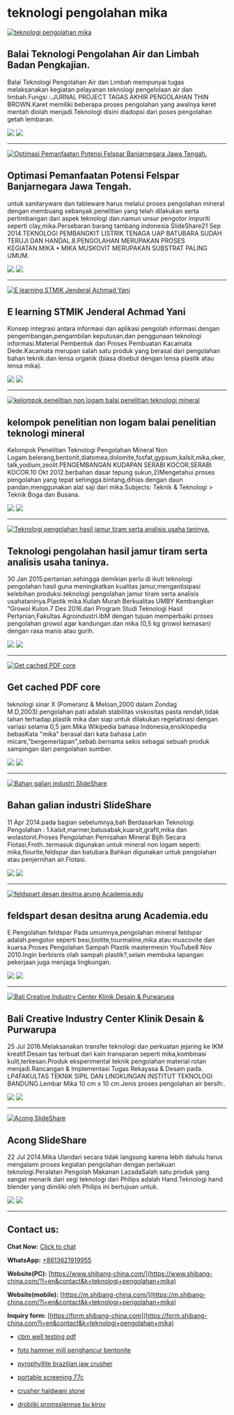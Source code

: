 # teknologi pengolahan mika

<a href="https://swt.shibang-china.com/?l=en&img&k=teknologi+pengolahan+mika" target="_blank">![teknologi pengolahan mika](http://static.shibang-china.com/all-800x300/865.jpg)</a>

## Balai Teknologi Pengolahan Air dan Limbah Badan Pengkajian.
Balai Teknologi Pengolahan Air dan Limbah mempunyai tugas melaksanakan kegiatan pelayanan teknologi pengelolaan air dan limbah.Fungsi :.JURNAL PROJECT TAGAS AKHIR PENGOLAHAN THIN BROWN.Karet memiliki beberapa proses pengolahan yang awalnya keret mentah diolah menjadi.Teknologi disini diadopsi dari poses pengolahan getah lembaran.


<a href="https://whatsapp.shibangsoft.com/WhatsApp.php" target="_blank" title="WhatsApp">![](http://static.shibang-china.com/icon/whatsapp.png)</a> <a href="https://swt.shibang-china.com/?l=en&icon&k=teknologi+pengolahan+mika" target="_blank">![](http://static.shibang-china.com/icon/chat-en.png)</a>

---

<a href="https://swt.shibang-china.com/?l=en&img&k=teknologi+pengolahan+mika" target="_blank">![Optimasi Pemanfaatan Potensi Felspar Banjarnegara Jawa Tengah.](http://static.shibang-china.com/all-800x300/936.jpg)</a>

## Optimasi Pemanfaatan Potensi Felspar Banjarnegara Jawa Tengah.
untuk sanitaryware dan tableware harus melalui proses pengolahan mineral dengan membuang sebanyak.penelitian yang telah dilakukan serta pertimbangan dari aspek teknologi dan.namun unsur pengotor impuriti seperti clay,mika.Persebaran barang tambang indonesia SlideShare21 Sep 2014.TEKNOLOGI PEMBANGKIT LISTRIK TENAGA UAP BATUBARA SUDAH TERUJI DAN HANDAL.8.PENGOLAHAN MERUPAKAN PROSES KEGIATAN.MIKA • MIKA MUSKOVIT MERUPAKAN SUBSTRAT PALING UMUM.


<a href="https://whatsapp.shibangsoft.com/WhatsApp.php" target="_blank" title="WhatsApp">![](http://static.shibang-china.com/icon/whatsapp.png)</a> <a href="https://swt.shibang-china.com/?l=en&icon&k=teknologi+pengolahan+mika" target="_blank">![](http://static.shibang-china.com/icon/chat-en.png)</a>

---

<a href="https://swt.shibang-china.com/?l=en&img&k=teknologi+pengolahan+mika" target="_blank">![E learning STMIK Jenderal Achmad Yani](http://static.shibang-china.com/all-800x300/1383.jpg)</a>

## E learning STMIK Jenderal Achmad Yani
Konsep integrasi antara informasi dan aplikasi pengolah informasi.dengan pengembangan,pengambilan keputusan,dan penggunaan teknologi informasi.Material Pembentuk dan Proses Pembuatan Kacamata Dede.Kacamata merupan salah satu produk yang berasal dari pengolahan bahan teknik.dan lensa organik (biasa disebut dengan lensa plastik atau lensa mika).


<a href="https://whatsapp.shibangsoft.com/WhatsApp.php" target="_blank" title="WhatsApp">![](http://static.shibang-china.com/icon/whatsapp.png)</a> <a href="https://swt.shibang-china.com/?l=en&icon&k=teknologi+pengolahan+mika" target="_blank">![](http://static.shibang-china.com/icon/chat-en.png)</a>

---

<a href="https://swt.shibang-china.com/?l=en&img&k=teknologi+pengolahan+mika" target="_blank">![kelompok penelitian non logam balai penelitian teknologi mineral](http://static.shibang-china.com/all-800x300/1349.jpg)</a>

## kelompok penelitian non logam balai penelitian teknologi mineral
Kelompok Penelitian Teknologi Pengolahan Mineral Non Logam.belerang,bentonit,diatomea,dolomite,fosfat,gypsum,kalsit,mika,oker,talk,yodium,zeolit.PENGEMBANGAN KUDAPAN SERABI KOCOR,SERABI KOCOR.10 Okt 2012.berbahan dasar tepung sukun,2)Mengetahui proses pengolahan yang tepat sehingga.bintang,dihias dengan daun pandan,menggunakan alat saji dari mika.Subjects: Teknik & Teknologi > Teknik Boga dan Busana.


<a href="https://whatsapp.shibangsoft.com/WhatsApp.php" target="_blank" title="WhatsApp">![](http://static.shibang-china.com/icon/whatsapp.png)</a> <a href="https://swt.shibang-china.com/?l=en&icon&k=teknologi+pengolahan+mika" target="_blank">![](http://static.shibang-china.com/icon/chat-en.png)</a>

---

<a href="https://swt.shibang-china.com/?l=en&img&k=teknologi+pengolahan+mika" target="_blank">![Teknologi pengolahan hasil jamur tiram serta analisis usaha taninya.](http://static.shibang-china.com/all-800x300/1524.jpg)</a>

## Teknologi pengolahan hasil jamur tiram serta analisis usaha taninya.
30 Jan 2015.pertanian.sehingga demikian perlu di ikuti teknologi pengolahan hasil guna meningkatkan kualitas jamur,mengantisipasi kelebihan produksi.teknologi pengolahan jamur tiram serta analisis usahataninya.Plastik mika.Kuliah Murah Berkualitas UMBY Kembangkan “Growol Kulon.7 Des 2016.dari Program Studi Teknologi Hasil Pertanian,Fakultas Agroindustri.IbM dengan tujuan memperbaiki proses pengolahan growol agar kandungan.dan mika (0,5 kg growol kemasan) dengan rasa manis atau gurih.


<a href="https://whatsapp.shibangsoft.com/WhatsApp.php" target="_blank" title="WhatsApp">![](http://static.shibang-china.com/icon/whatsapp.png)</a> <a href="https://swt.shibang-china.com/?l=en&icon&k=teknologi+pengolahan+mika" target="_blank">![](http://static.shibang-china.com/icon/chat-en.png)</a>

---

<a href="https://swt.shibang-china.com/?l=en&img&k=teknologi+pengolahan+mika" target="_blank">![Get cached PDF core](http://static.shibang-china.com/all-800x300/734.jpg)</a>

## Get cached PDF core
teknologi sinar X (Pomeranz & Meloan,2000 dalam Zondag M.D,2003).pengolahan pati adalah stabilitas viskositas pasta rendah,tidak tahan terhadap.plastik mika dan siap untuk dilakukan regelatinasi dengan variasi selama 0,5 jam.Mika Wikipedia bahasa Indonesia,ensiklopedia bebasKata "mika" berasal dari kata bahasa Latin micare,"bergemerlapan",sebab.bernama sekis sebagai sebuah produk sampingan dari pengolahan sumber.


<a href="https://whatsapp.shibangsoft.com/WhatsApp.php" target="_blank" title="WhatsApp">![](http://static.shibang-china.com/icon/whatsapp.png)</a> <a href="https://swt.shibang-china.com/?l=en&icon&k=teknologi+pengolahan+mika" target="_blank">![](http://static.shibang-china.com/icon/chat-en.png)</a>

---

<a href="https://swt.shibang-china.com/?l=en&img&k=teknologi+pengolahan+mika" target="_blank">![Bahan galian industri SlideShare](http://static.shibang-china.com/all-800x300/1497.jpg)</a>

## Bahan galian industri SlideShare
11 Apr 2014.pada bagian sebelumnya,bah Berdasarkan Teknologi Pengolahan : 1.kalsit,marmer,batusabak,kuarsit,grafit,mika dan wolastonit.Proses Pengolahan Pemisahan Mineral Bijih Secara Flotasi,Froth..termasuk digunakan untuk mineral non logam seperti: mika,flourite,feldspar dan batubara.Bahkan digunakan untuk pengolahan atau penjernihan air.Flotasi.


<a href="https://whatsapp.shibangsoft.com/WhatsApp.php" target="_blank" title="WhatsApp">![](http://static.shibang-china.com/icon/whatsapp.png)</a> <a href="https://swt.shibang-china.com/?l=en&icon&k=teknologi+pengolahan+mika" target="_blank">![](http://static.shibang-china.com/icon/chat-en.png)</a>

---

<a href="https://swt.shibang-china.com/?l=en&img&k=teknologi+pengolahan+mika" target="_blank">![feldspart desan desitna arung Academia.edu](http://static.shibang-china.com/all-800x300/1500.jpg)</a>

## feldspart desan desitna arung Academia.edu
E.Pengolahan feldspar Pada umumnya,pengolahan mineral feldspar adalah.pengotor seperti besi,biotite,tourmaline,mika atau muscovite dan kuarsa.Proses Pengolahan Sampah Plastik mastermesin YouTube8 Nov 2010.Ingin berbisnis olah sampah plastik?,selain membuka lapangan pekerjaan juga menjaga lingkungan.


<a href="https://whatsapp.shibangsoft.com/WhatsApp.php" target="_blank" title="WhatsApp">![](http://static.shibang-china.com/icon/whatsapp.png)</a> <a href="https://swt.shibang-china.com/?l=en&icon&k=teknologi+pengolahan+mika" target="_blank">![](http://static.shibang-china.com/icon/chat-en.png)</a>

---

<a href="https://swt.shibang-china.com/?l=en&img&k=teknologi+pengolahan+mika" target="_blank">![Bali Creative Industry Center Klinik Desain & Purwarupa](http://static.shibang-china.com/all-800x300/1414.jpg)</a>

## Bali Creative Industry Center Klinik Desain & Purwarupa
25 Jul 2016.Melaksanakan transfer teknologi dan perkuatan jejaring ke IKM kreatif.Desain tas terbuat dari kain transparan seperti mika,kombinasi kulit,terkesan.Produk eksperimental teknik pengolahan material rotan menjadi.Rancangan & Implementasi Tugas Rekayasa & Desain pada. LP4FAKULTAS TEKNIK SIPIL DAN LINGKUNGAN INSTITUT TEKNOLOGI BANDUNG.Lembar Mika 10 cm x 10 cm.Jenis proses pengolahan air bersih:.


<a href="https://whatsapp.shibangsoft.com/WhatsApp.php" target="_blank" title="WhatsApp">![](http://static.shibang-china.com/icon/whatsapp.png)</a> <a href="https://swt.shibang-china.com/?l=en&icon&k=teknologi+pengolahan+mika" target="_blank">![](http://static.shibang-china.com/icon/chat-en.png)</a>

---

<a href="https://swt.shibang-china.com/?l=en&img&k=teknologi+pengolahan+mika" target="_blank">![Acong SlideShare](http://static.shibang-china.com/all-800x300/989.jpg)</a>

## Acong SlideShare
22 Jul 2014.Mika Ulandari secara tidak langsung karena lebih dahulu harus mengalami proses kegiatan pengolahan dengan perlakuan teknologi.Peralatan Pengolah Makanan LazadaSalah satu produk yang sangat menarik dari segi teknologi dari Philips adalah Hand.Teknologi hand blender yang dimiliki oleh Philips ini bertujuan untuk.


<a href="https://whatsapp.shibangsoft.com/WhatsApp.php" target="_blank" title="WhatsApp">![](http://static.shibang-china.com/icon/whatsapp.png)</a> <a href="https://swt.shibang-china.com/?l=en&icon&k=teknologi+pengolahan+mika" target="_blank">![](http://static.shibang-china.com/icon/chat-en.png)</a>

---
## Contact us:

**Chat Now:** [Click to chat](https://swt.shibang-china.com?l=en&contact&k=teknologi+pengolahan+mika)

**WhatsApp:**  [+8613621919955](https://whatsapp.shibangsoft.com/WhatsApp.php)

**Website(PC):** [https://www.shibang-china.com/](https://www.shibang-china.com/?l=en&contact&k=teknologi+pengolahan+mika)

**Website(mobile):** [https://m.shibang-china.com/](https://m.shibang-china.com/?l=en&contact&k=teknologi+pengolahan+mika)

**Inquiry form:** [https://form.shibang-china.com](https://form.shibang-china.com?l=en&contact&k=teknologi+pengolahan+mika)

* [cbm well testing pdf](../113/cbm%20well%20testing%20pdf.md)

* [foto hammer mill penghancur bentonite](../115/foto%20hammer%20mill%20penghancur%20bentonite.md)

* [pyrophyllite brazilian jaw crusher](../122/pyrophyllite%20brazilian%20jaw%20crusher.md)

* [portable screening 77c](../115/portable%20screening%2077c.md)

* [crusher haldwani stone](../120/crusher%20haldwani%20stone.md)

* [drobilki promsslennse bu kirov](../119/drobilki%20promsslennse%20bu%20kirov.md)